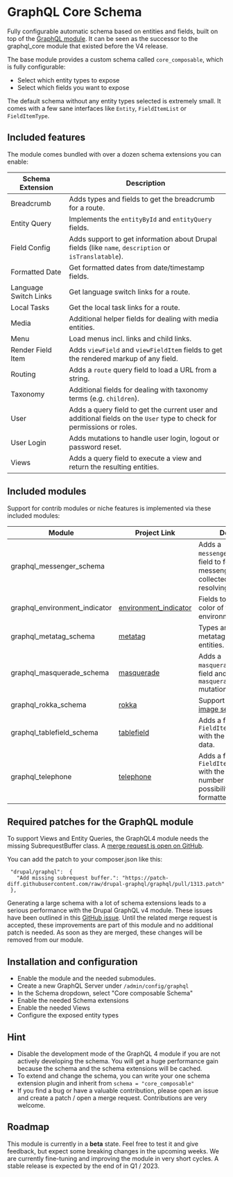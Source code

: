 # GraphQL Core Schema

Fully configurable automatic schema based on entities and fields, built on top of the [GraphQL module](https://www.drupal.org/project/graphql).
It can be seen as the successor to the graphql_core module that existed before the V4 release.

The base module provides a custom schema called `core_composable`, which is fully configurable:

- Select which entity types to expose
- Select which fields you want to expose

The default schema without any entity types selected is extremely small. It comes with a few sane interfaces like `Entity`, `FieldItemList` or `FieldItemType`.

## Included features

The module comes bundled with over a dozen schema extensions you can enable:

| Schema Extension      | Description                                                                                                            |
| --------------------- | ---------------------------------------------------------------------------------------------------------------------- |
| Breadcrumb            | Adds types and fields to get the breadcrumb for a route.                                                               |
| Entity Query          | Implements the `entityById` and `entityQuery` fields.                                                                  |
| Field Config          | Adds support to get information about Drupal fields (like `name`, `description` or `isTranslatable`).                  |
| Formatted Date        | Get formatted dates from date/timestamp fields.                                                                        |
| Language Switch Links | Get language switch links for a route.                                                                                 |
| Local Tasks           | Get the local task links for a route.                                                                                  |
| Media                 | Additional helper fields for dealing with media entities.                                                              |
| Menu                  | Load menus incl. links and child links.                                                                                |
| Render Field Item     | Adds `viewField` and `viewFieldItem` fields to get the rendered markup of any field.                                   |
| Routing               | Adds a `route` query field to load a URL from a string.                                                                |
| Taxonomy              | Additional fields for dealing with taxonomy terms (e.g. `children`).                                                   |
| User                  | Adds a query field to get the current user and additional fields on the `User` type to check for permissions or roles. |
| User Login            | Adds mutations to handle user login, logout or password reset.                                                         |
| Views                 | Adds a query field to execute a view and return the resulting entities.                                                |

## Included modules

Support for contrib modules or niche features is implemented via these included modules:

| Module                        | Project Link                                                                  | Description                                                                                                          |
| ----------------------------- | ----------------------------------------------------------------------------- | -------------------------------------------------------------------------------------------------------------------- |
| graphql_messenger_schema      |                                                                               | Adds a `messengerMessages` query field to fetch all Drupal messenger messages collected during resolving.            |
| graphql_environment_indicator | [environment_indicator](https://www.drupal.org/project/environment_indicator) | Fields to get name and color of the active environment.                                                              |
| graphql_metatag_schema        | [metatag](https://www.drupal.org/project/metatag)                             | Types and fields to get metatags for routes and entities.                                                            |
| graphql_masquerade_schema     | [masquerade](https://www.drupal.org/project/masquerade)                       | Adds a `masqueradeContext` query field and a `masqueradeSwitchBack` mutation.                                        |
| graphql_rokka_schema          | [rokka](https://www.drupal.org/project/rokka)                                 | Support for the [rokka.io image service](https://rokka.io).                                                          |
| graphql_tablefield_schema     | [tablefield](https://www.drupal.org/project/tablefield)                       | Adds a field to `FieldItemTypeTablefield` with the structured table data.                                            |
| graphql_telephone             | [telephone](https://www.drupal.org/project/telephone)                         | Adds a field to `FieldItemTypeTelephone` with the parsed phone number with the possibility to get formatted numbers. |

## Required patches for the GraphQL module

To support Views and Entity Queries, the GraphQL4 module needs the missing SubrequestBuffer class. A [merge request is open on GitHub](https://github.com/drupal-graphql/graphql/pull/1313).

You can add the patch to your composer.json like this:

```
 "drupal/graphql":  {
   "Add missing subrequest buffer.": "https://patch-diff.githubusercontent.com/raw/drupal-graphql/graphql/pull/1313.patch"
 },
```

Generating a large schema with a lot of schema extensions leads to a serious performance with the Drupal GraphQL v4 module. These issues have been outlined in this [GitHub issue](https://github.com/drupal-graphql/graphql/issues/1312). Until the related merge request is accepted, these improvements are part of this module and no additional patch is needed. As soon as they are merged, these changes will be removed from our module.

## Installation and configuration

- Enable the module and the needed submodules.
- Create a new GraphQL Server under
  `/admin/config/graphql`
- In the Schema dropdown, select "Core composable Schema"
- Enable the needed Schema extensions
- Enable the needed Views
- Configure the exposed entity types

## Hint

- Disable the development mode of the GraphQL 4 module if you are not actively developing the schema. You will get a huge performance gain because the schema and the schema extensions will be cached.
- To extend and change the schema, you can write your one schema extension plugin and inherit from `schema = "core_composable"`
- If you find a bug or have a valuable contribution, please open an issue and create a patch / open a merge request. Contributions are very welcome.

## Roadmap

This module is currently in a **beta** state. Feel free to test it and give feedback, but expect some breaking changes in the upcoming weeks.
We are currently fine-tuning and improving the module in very short cycles.
A stable release is expected by the end of in Q1 / 2023.
